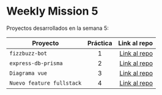 # Weekly Mission 5

Proyectos desarrollados en la semana 5:

| Proyecto | Práctica | Link al repo |
| ------------- |:-------------:| -----:|
|`fizzbuzz-bot`|1|[Link al repo](https://github.com/JonathanJRodriguez/fizzbuzz-api)|
|`express-db-prisma`|2|[Link al repo](https://github.com/JonathanJRodriguez/express-db-prisma)|
|`Diagrama vue`|3|[Link al repo](https://github.com/JonathanJRodriguez/client-launchx)| 
|`Nuevo feature fullstack`|4|[Link al repo](https://github.com/JonathanJRodriguez/express-db-prisma)|